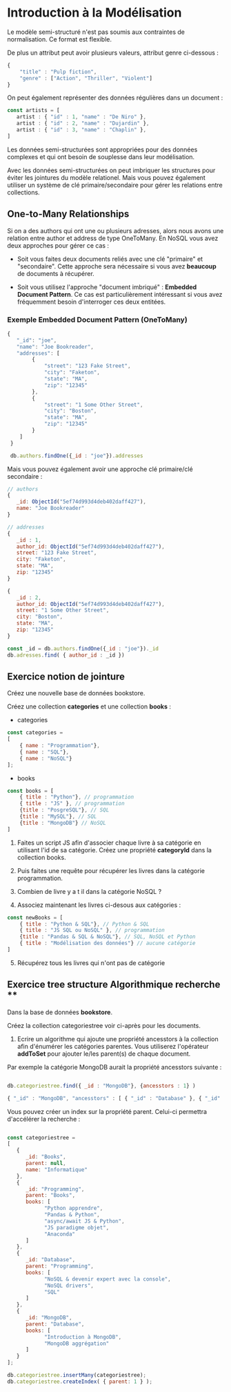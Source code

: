 # Introduction à la Modélisation 

Le modèle semi-structuré n'est pas soumis aux contraintes de normalisation. Ce format est flexible.

De plus un attribut peut avoir plusieurs valeurs, attribut genre ci-dessous :

```js
{
    "title" : "Pulp fiction",
    "genre" : ["Action", "Thriller", "Violent"]
}
```

On peut également représenter des données régulières dans un document :

```js
const artists = [
   artist : { "id" : 1, "name" : "De Niro" },
   artist : { "id" : 2, "name" : "Dujardin" },
   artist : { "id" : 3, "name" : "Chaplin" },
]
```

Les données semi-structurées sont appropriées pour des données complexes et qui ont besoin de souplesse dans leur modélisation.

Avec les données semi-structurées on peut imbriquer les structures pour éviter les jointures du modèle relationel. Mais vous pouvez également utiliser un système de clé primaire/secondaire pour gérer les relations entre collections.

## One-to-Many Relationships

Si on a des authors qui ont une ou plusieurs adresses, alors nous avons une relation entre author et address de type OneToMany. En NoSQL vous avez deux approches pour gérer ce cas :

- Soit vous faites deux documents reliés avec une clé "primaire" et "secondaire". Cette approche sera nécessaire si vous avez **beaucoup** de documents à récupérer.

- Soit vous utilisez l'approche "document imbriqué" : **Embedded Document Pattern**. Ce cas est particulièrement intéressant si vous avez fréquemment besoin d'interroger ces deux entitées.

### Exemple Embedded Document Pattern (OneToMany)

```js
{
   "_id": "joe",
   "name": "Joe Bookreader",
   "addresses": [
        {
            "street": "123 Fake Street",
            "city": "Faketon",
            "state": "MA",
            "zip": "12345"
        },
        {
            "street": "1 Some Other Street",
            "city": "Boston",
            "state": "MA",
            "zip": "12345"
        }
    ]
 }

 db.authors.findOne({_id : "joe"}).addresses
```

Mais vous pouvez également avoir une approche clé primaire/clé secondaire :

```js
// authors
{
   _id: ObjectId("5ef74d993d4deb402daff427"),
   name: "Joe Bookreader"
}

// addresses
{
   _id : 1,
   author_id: ObjectId("5ef74d993d4deb402daff427"), 
   street: "123 Fake Street",
   city: "Faketon",
   state: "MA",
   zip: "12345"
}

{
   _id : 2,
   author_id: ObjectId("5ef74d993d4deb402daff427"),
   street: "1 Some Other Street",
   city: "Boston",
   state: "MA",
   zip: "12345"
}

const _id = db.authors.findOne({_id : "joe"})._id
db.adresses.find( { author_id : _id })

```

## Exercice notion de jointure

Créez une nouvelle base de données bookstore.

Créez une collection **categories** et une collection **books** :

- categories

```js
const categories = 
[
    { name : "Programmation"},
    { name : "SQL"},
    { name : "NoSQL"}
];
```

- books

```js
const books = [
    { title : "Python"}, // programmation
    { title : "JS" }, // programmation
    {title : "PosgreSQL"}, // SQL
    {title : "MySQL"}, // SQL
    {title : "MongoDB"} // NoSQL
]
```

1. Faites un script JS afin d'associer chaque livre à sa catégorie en utilisant l'id de sa catégorie. Créez une propriété **categoryId** dans la collection books.

2. Puis faites une requête pour récupérer les livres dans la catégorie programmation.

3. Combien de livre y a t il dans la catégorie NoSQL ? 

4. Associez maintenant les livres ci-desous aux catégories :

```js
const newBooks = [
    { title : "Python & SQL"}, // Python & SQL
    { title : "JS SQL ou NoSQL" }, // programmation
    {title : "Pandas & SQL & NoSQL"}, // SQL, NoSQL et Python
    { title : "Modélisation des données"} // aucune catégorie
]
```

5. Récupérez tous les livres qui n'ont pas de catégorie

## Exercice tree structure Algorithmique recherche **

Dans la base de données **bookstore**.

Créez la collection categoriestree voir ci-après pour les documents.

1. Ecrire un algorithme qui ajoute une propriété ancesstors à la collection afin d'énumérer les catégories parentes. Vous utiliserez l'opérateur **addToSet** pour ajouter le/les parent(s) de chaque document.

Par exemple la catégorie MongoDB aurait la propriété ancesstors suivante :

```js

db.categoriestree.find({ _id : "MongoDB"}, {ancesstors : 1} )

{ "_id" : "MongoDB", "ancesstors" : [ { "_id" : "Database" }, { "_id" : "Programming" }, { "_id" : "Books" } ] }
```

Vous pouvez créer un index sur la propriété parent. Celui-ci permettra d'accélérer la recherche :

```js

const categoriestree =
[
   {
      _id: "Books",
      parent: null,
      name: "Informatique"
   },
   {
      _id: "Programming",
      parent: "Books",
      books: [
            "Python apprendre",
            "Pandas & Python",
            "async/await JS & Python",
            "JS paradigme objet",
            "Anaconda"
      ]
   },
   {
      _id: "Database",
      parent: "Programming",
      books: [
            "NoSQL & devenir expert avec la console",
            "NoSQL drivers",
            "SQL"
      ]
   },
   {
      _id: "MongoDB",
      parent: "Database",
      books: [
            "Introduction à MongoDB",
            "MongoDB aggrégation"
      ]
   }
];

db.categoriestree.insertMany(categoriestree);
db.categoriestree.createIndex( { parent: 1 } );
```